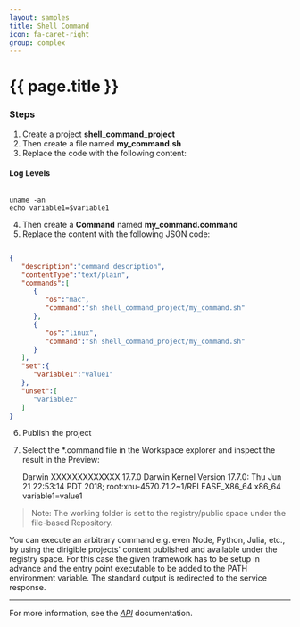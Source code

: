 ```yaml
---
layout: samples
title: Shell Command
icon: fa-caret-right
group: complex
---
```


{{ page.title }}
===

### Steps


1. Create a project **shell_command_project**
2. Then create a file named **my_command.sh**
3. Replace the code with the following content:

#### Log Levels

```

uname -an
echo variable1=$variable1

```

4. Then create a **Command** named **my_command.command**
5. Replace the content with the following JSON code:

```json

{
   "description":"command description",
   "contentType":"text/plain",
   "commands":[
      {
         "os":"mac",
         "command":"sh shell_command_project/my_command.sh"
      },
      {
         "os":"linux",
         "command":"sh shell_command_project/my_command.sh"
      }
   ],
   "set":{
      "variable1":"value1"
   },
   "unset":[
      "variable2"
   ]
}

```

6. Publish the project
8. Select the *.command file in the Workspace explorer and inspect the result in the Preview:

	Darwin XXXXXXXXXXXXX 17.7.0 Darwin Kernel Version 17.7.0: Thu Jun 21 22:53:14 PDT 2018; root:xnu-4570.71.2~1/RELEASE_X86_64 x86_64
	variable1=value1

> Note: The working folder is set to the registry/public space under the file-based Repository.

You can execute an arbitrary command e.g. even Node, Python, Julia, etc., by using the dirigible projects' content published and available under the registry space. For this case the given framework has to be setup in advance and the entry point executable to be added to the PATH environment variable. The standard output is redirected to the service response.

---

For more information, see the *[API](../api/)* documentation.
